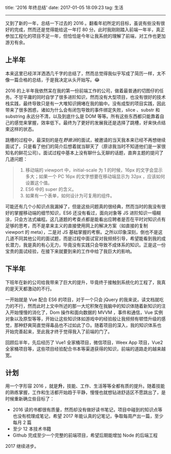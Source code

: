 title: '2016 年终总结'
date: 2017-01-05 18:09:23 
tag: 生活

---

又到了新的一年，总结一下过去的 2016 。翻看年初所定的目标，虽说有些没有很好的完成，然而还是觉得能给这一年打 80 分。此时我刚刚踏入前端一年半，真正参加工程化的项目不足一年，但恰恰是今年让我系统的理解了前端，对工作也更加游刃有余。

<!-- more -->

## 上半年

本来这里已经洋洋洒洒几千字的总结了，然而总觉得我似乎写成了简历一样，太不像一篇合格的总结，于是我决定从头开始写。😂

2016 的上半年我依然呆在我的第一份前端工作的公司，做着最普通的切图仔的任务。不甘平庸的同时自学了很多进阶知识，然而没有大型项目，也没有很好的技术栈实践，最终导致只是有一大堆知识拥堵在我的脑中。没有成型的项目实践，因此带来了很多困惑，诸如为什么会有闭包导致的事件绑定失败，slice 、substr 和 substring 永远分不清，以及到底什么是 DOM 等等。所有这些东西都只能靠着自己的感觉来掌握，效率低下。最终为了更好的发展我还是选择了跳槽，好来快点结束这样的状态。

跳槽的过程中，最深刻的是在*野兽派*的面试，被邀请的当天我本来已经不再想继续面试了，只是看了他们的简介后想着就当聊天了（原谅我当时不知道他们是一家很知名的鲜花公司）。面试过程中基本上没有聊什么无聊的话题，直奔主题的提问了几道问题：

> 1. 移动端的 viewport 中，initial-scale 为 1 的时候，16px 的文字会显示多大；如果一个 PC 16px 的文字想要在移动端显示为 32px ，应该如何设置这个值。
> 2. ES6 中的 super 的含义。
> 3. 如果有一个表单，如何设计为可复用的组件。

可能还有几个小知识点我漏掉了，但是这些问题真的很经典，然而当时的我没有很好的掌握移动端的细节知识，ES6 还没有看过，面向对象等 JS 进阶知识一塌糊涂，只会方法式编程。这几道题的考查点都是能看出应聘者是否在平时对知识点有足够的思考，而不是拿来主义的直接使用网上的解决方案（如直接的复制 viewport 的 meta），二是对 JS 基础掌握的考察。之所以印象深刻，倒也不是这几道不同其他公司的面试题，而是过程中面试官对我频频引导，希望能看到我的成长潜力，我是真的有心无力，毕竟没有实践只会导致不成体系的知识。正是这一份宝贵的面试经验，在接下来就要到来的工作中给了我巨大的影响。

## 下半年

下班年在新的公司给我带来了巨大的提升，毕竟终于接触到系统化的工程了，我真的是天天都激动的不行。

一开始就是 Vue 配合 ES6 的项目，对于一个只会 jQuery 的我来说，读文档就吃力的不行，然而此时上文中所述的那一大坨积聚在我脑中的知识体随着新知识的注入开始慢慢的消化了，Dom 操作和面向数据的 MVVM ，事件和通信，Vue 实例对象以及原型等等，开始让这些知识体如游戏中的经验般让我频频有顿悟升级的感觉，那种舒爽简直觉得毒品也不过如此了🙃。随着项目的深入，我的知识体系也开始完善起来，至此我才终于觉得我入了前端的门了。

回顾后半年，先后经历了 Vue1 全家桶项目，微信项目，Weex App 项目，Vue2 全家桶项目等，这些项目经验配合书本等渠道获得的知识，前端的道路走的越来越宽。

## 计划

用一个字形容 2016 ，就是**升**，技能、工作、生活等等全都有质的提升。随着技能的熟练掌握，工作和生活都开始趋于平静，慢慢也就想钻进舒适区不愿跳出了，是时候重新确立些目标了：

* 2016 读的书都很有质量，然而却没有做好读书笔记，项目中碰到的知识点等也没有梳理成笔记，希望 2017 年能认真的记笔记，争取每周产出一篇，至少每月 2 篇
* 至少 12 本技术书籍
* Github 完成至少一个完整的前端项目，希望后期能增加 Node 的后端工程

2017 继续进步。
